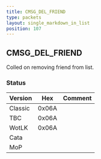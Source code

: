 ```yaml
---
title: CMSG_DEL_FRIEND
type: packets
layout: single_markdown_in_list
position: 107
---
```


## CMSG_DEL_FRIEND

Colled on removing friend from list.

### Status

Version    | Hex        | Comment
---------- | ---------- | ---------- 
Classic    | 0x06A      | 
TBC        | 0x06A      | 
WotLK      | 0x06A      | 
Cata       |            | 
MoP        |            | 